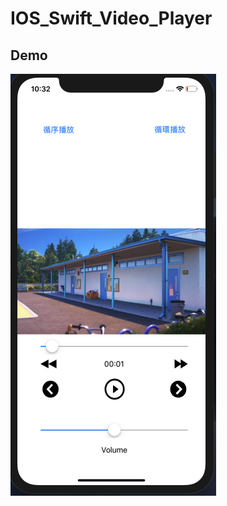 # IOS_Swift_Video_Player

## Demo
![Image of demo](https://github.com/tony51307/IOS_Swift_Video_Player/blob/master/Demo.png)
